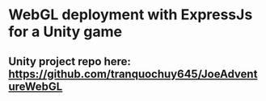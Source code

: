 # WebGL deployment with ExpressJs for a Unity game 
## Unity project repo here: https://github.com/tranquochuy645/JoeAdventureWebGL
